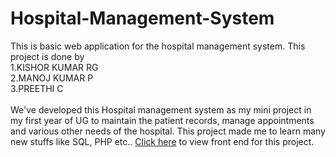 # Hospital-Management-System
This is basic web application for the hospital management system.
This project is done by
<br>
  1.KISHOR KUMAR RG<br>
  2.MANOJ KUMAR P<br>
  3.PREETHI C<br>
 <br>
We've developed this Hospital management system as my mini project in my first year of UG to maintain the patient records, manage appointments and various other needs of the hospital. This project made me to learn many new stuffs like SQL, PHP etc.. <a href="https://rishi772001.github.io/Hospital-Management-System/">Click here</a> to view front end for this project.
